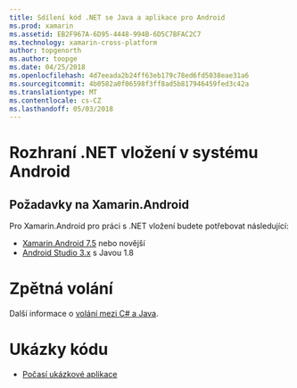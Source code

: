 ```yaml
---
title: Sdílení kód .NET se Java a aplikace pro Android
ms.prod: xamarin
ms.assetid: EB2F967A-6D95-4448-994B-6D5C7BFAC2C7
ms.technology: xamarin-cross-platform
author: topgenorth
ms.author: toopge
ms.date: 04/25/2018
ms.openlocfilehash: 4d7eeada2b24ff63eb179c78ed6fd5038eae31a6
ms.sourcegitcommit: 4b0582a0f06598f3ff8ad5b817946459fed3c42a
ms.translationtype: MT
ms.contentlocale: cs-CZ
ms.lasthandoff: 05/03/2018
---
```

# <a name="net-embedding-on-android"></a>Rozhraní .NET vložení v systému Android

## <a name="xamarinandroid-requirements"></a>Požadavky na Xamarin.Android

Pro Xamarin.Android pro práci s .NET vložení budete potřebovat následující:

* [Xamarin.Android 7.5](https://www.visualstudio.com/xamarin/) nebo novější
* [Android Studio 3.x](https://developer.android.com/studio/index.html) s Javou 1.8

# <a name="callbacks"></a>Zpětná volání

Další informace o [volání mezi C# a Java](callbacks.md).

# <a name="samples"></a>Ukázky kódu

* [Počasí ukázkové aplikace](https://github.com/jamesmontemagno/embeddinator-weather)
